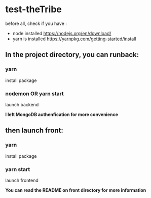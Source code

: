 # test-theTribe
before all, check if you have :
- node installed https://nodejs.org/en/download/
- yarn is installed https://yarnpkg.com/getting-started/install
	
## In the project directory, you can runback:

### yarn
install package

### nodemon OR yarn start
launch backend

**I left MongoDB authenfication for more convenience**

## then launch front:

### yarn
install package

### yarn start
launch frontend

**You can read the README on front directory for more information**
